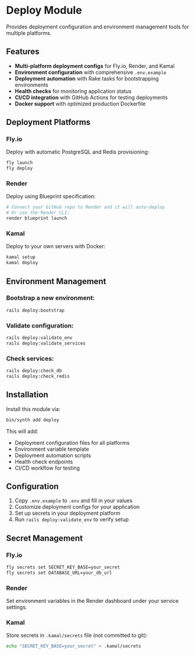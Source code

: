 # Deploy Module

Provides deployment configuration and environment management tools for multiple platforms.

## Features

- **Multi-platform deployment configs** for Fly.io, Render, and Kamal
- **Environment configuration** with comprehensive `.env.example`
- **Deployment automation** with Rake tasks for bootstrapping environments
- **Health checks** for monitoring application status
- **CI/CD integration** with GitHub Actions for testing deployments
- **Docker support** with optimized production Dockerfile

## Deployment Platforms

### Fly.io
Deploy with automatic PostgreSQL and Redis provisioning:
```sh
fly launch
fly deploy
```

### Render
Deploy using Blueprint specification:
```sh
# Connect your GitHub repo to Render and it will auto-deploy
# Or use the Render CLI:
render blueprint launch
```

### Kamal
Deploy to your own servers with Docker:
```sh
kamal setup
kamal deploy
```

## Environment Management

### Bootstrap a new environment:
```sh
rails deploy:bootstrap
```

### Validate configuration:
```sh
rails deploy:validate_env
rails deploy:validate_services
```

### Check services:
```sh
rails deploy:check_db
rails deploy:check_redis
```

## Installation

Install this module via:

```sh
bin/synth add deploy
```

This will add:
- Deployment configuration files for all platforms
- Environment variable template
- Deployment automation scripts
- Health check endpoints
- CI/CD workflow for testing

## Configuration

1. Copy `.env.example` to `.env` and fill in your values
2. Customize deployment configs for your application
3. Set up secrets in your deployment platform
4. Run `rails deploy:validate_env` to verify setup

## Secret Management

### Fly.io
```sh
fly secrets set SECRET_KEY_BASE=your_secret
fly secrets set DATABASE_URL=your_db_url
```

### Render
Set environment variables in the Render dashboard under your service settings.

### Kamal
Store secrets in `.kamal/secrets` file (not committed to git):
```sh
echo "SECRET_KEY_BASE=your_secret" > .kamal/secrets
```